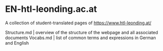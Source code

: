 # EN-htl-leonding.ac.at
A collection of student-translated pages of https://www.htl-leonding.at/

Structure.md | overview of the structure of the webpage and all associated documents
Vocabs.md | list of common terms and expressions in German and English